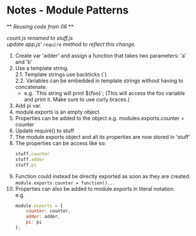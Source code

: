 # Notes - Module Patterns

** _Reusing code from 06_ **

_count.js renamed to stuff.js  
update app.js' `require` method to reflect this change._

1. Create var 'adder' and assign a function that takes two parameters: 'a' and 'b'
2. Use a template string.  
    2.1. Template strings use backticks (\`)  
    2.2. Variables can be embedded in template strings without having to concatenate.  
    - e.g. \`This string will print ${foo}\`; (This will access the foo variable and print it. Make sure to use curly braces.)
3. Add pi var.
4. module.exports is an empty object.
5. Properties can be added to the object
    e.g. modules.exports.counter = counter
6. Update require() to stuff
7. The module.exports object and all its properties are now stored in 'stuff'
8. The properties can be access like so:  
    ```javascript
    stuff.counter
    stuff.adder
    stuff.pi
    ```
9. Function could instead be directly exported as soon as they are created.
    `module.exports.counter = function()...`
10. Properties can also be added to module.exports in literal notation.  
    e.g.
    ```javascript
    module.exports = {
        counter: counter,
        adder: adder,
        pi: pi
    };
    ```